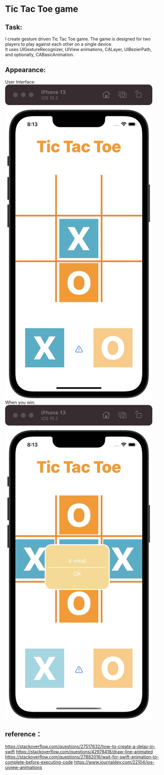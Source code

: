 # Tic Tac Toe game

## Task: 
I create gesture driven Tic Tac Toe game. The game is designed for two players to play against each other on a single device. <br>
It uses UIGestureRecognizer, UIView animations, CALayer, UIBezierPath, and optionally, CABasicAnimation.<br>

## Appearance:
User Interface:
![](https://github.com/water-fur-cat/Tic-Tac-Toe-game/blob/main/game.jpg)
<br>
When you win:
![](https://github.com/water-fur-cat/Tic-Tac-Toe-game/blob/main/win.jpg)


## reference：
  https://stackoverflow.com/questions/27517632/how-to-create-a-delay-in-swift
  https://stackoverflow.com/questions/42978418/draw-line-animated
  https://stackoverflow.com/questions/27882016/wait-for-swift-animation-to-complete-before-executing-code
  https://www.journaldev.com/22104/ios-uiview-animations